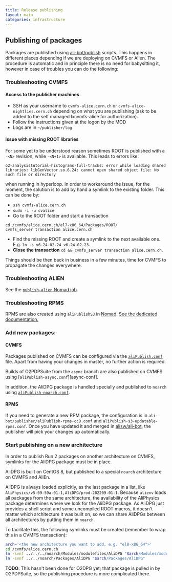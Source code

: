```yaml
---
title: Release publishing
layout: main
categories: infrastructure
---
```

## Publishing of packages

Packages are published using [ali-bot/publish](https://github.com/alisw/ali-bot/tree/master/publish) scripts. 
This happens in different places depending if we are deploying on CVMFS or Alien. The procedure
is automatic and in principle there is no need for babysitting it, however in
case of troubles you can do the following:

### Troubleshooting CVMFS

#### Access to the publisher machines

* SSH as your username to `cvmfs-alice.cern.ch` or
  `cvmfs-alice-nightlies.cern.ch` depending on
  what you are publishing (ask to be added to the self managed lxcvmfs-alice for authorization).
* Follow the instructions given at the logon by the MOD
* Logs are in `~/publisher/log`

#### Issue with missing ROOT libraries

For some yet to be understood reason sometimes ROOT is published with a `-<N>` revision, while `-<N+1>` is available.
This leads to errors like:

```
o2-analysistutorial-histograms-full-tracks: error while loading shared libraries: libGenVector.so.6.24: cannot open shared object file: No such file or directory
```

when running in hyperloop. In order to workaround the issue, for the moment, the solution is to add by hand a symlink to
the existing folder. This can be done by:

* `ssh cvmfs-alice.cern.ch`
* `sudo -i -u cvalice`
* Go to the ROOT folder and start a transaction

```
cd /cvmfs/alice.cern.ch/el7-x86_64/Packages/ROOT/
cvmfs_server transaction alice.cern.ch
```
* Find the missing ROOT and create a symlink to the next available one. E.g. `ln -s v6-24-02-24 v6-24-02-23`.
* **Close the transaction** `cd && cvmfs_server transaction alice.cern.ch`.

Things should be then back in business in a few minutes, time for CVMFS to propagate the changes everywhere.

### Troubleshooting ALIEN

See the [`publish-alien` Nomad job](https://alinomad.cern.ch/ui/jobs/publish-alien@default?desc=true&sort=submitTime).

### Troubleshooting RPMS

RPMS are also created using `aliPublishS3` in [Nomad](infrastructure-nomad.md).
[See the dedicated documentation.](infrastructure-rpms.md)

### Add new packages:

#### CVMFS

Packages published on CVMFS can be configured via the [`aliPublish.conf`][aliPublish-conf] file. Apart from having your changes in master, no further action is required.

Builds of O2PDPSuite from the `async` branch are also published on CVMFS using [`aliPublish-async.conf`][async-conf].

In addition, the AliDPG package is handled specially and published to `noarch` using [`aliPublish-noarch.conf`][noarch-conf].

[aliPublish-conf]: https://github.com/alisw/ali-bot/blob/master/publish/aliPublish.conf
[noarch-conf]: https://github.com/alisw/ali-bot/blob/master/publish/aliPublish-noarch.conf

#### RPMS

If you need to generate a new RPM package, the configuration is in `ali-bot/publisher/aliPublish-rpms-cc8.conf` and `aliPublish-s3-updatable-rpms.conf`. Once you have updated it and merged in [alisw/ali-bot](https://github.com/alisw/ali-bot), the publisher will pick your changes up automatically.

### Start publishing on a new architecture

In order to publish Run 2 packages on another architecture on CVMFS, symlinks for the AliDPG package must be in place.

AliDPG is built on CentOS 8, but published to a special `noarch` architecture on CVMFS and AliEn.

AliDPG is always loaded explicitly, as the last package in a list, like `AliPhysics/v5-09-59a-01-1,AliDPG/prod-202209-01-1`. Because `alienv` loads all packages from the same architecture, the availability of the AliPhysics package determines where we look for the AliDPG package. As AliDPG just provides a shell script and some uncompiled ROOT macros, it doesn't matter which architecture it was built on, so we can share AliDPGs between all architectures by putting them in `noarch`.

To facilitate this, the following symlinks must be created (remember to wrap this in a CVMFS transaction):

```bash
arch='<the new architecture you want to add, e.g. "el8-x86_64">'
cd /cvmfs/alice.cern.ch
ln -svnf ../../../noarch/Modules/modulefiles/AliDPG "$arch/Modules/modulefiles/AliDPG"
ln -svnf ../../noarch/Packages/AliDPG "$arch/Packages/AliDPG"
```

**TODO**: This hasn't been done for O2DPG yet; that package is pulled in by O2PDPSuite, so the publishing procedure is more complicated there.
